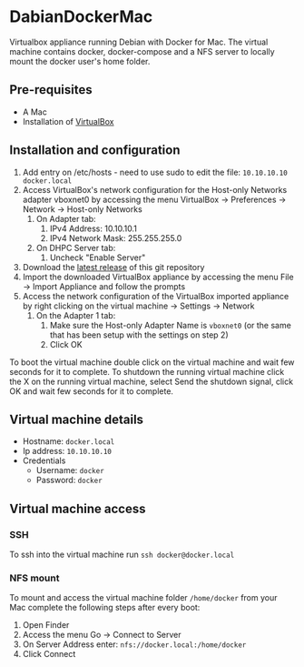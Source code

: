 # DabianDockerMac
Virtualbox appliance running Debian with Docker for Mac.
The virtual machine contains docker, docker-compose and a NFS server to locally mount the docker user's home folder.

## Pre-requisites
* A Mac
* Installation of [VirtualBox](https://www.virtualbox.org/wiki/Downloads)

## Installation and configuration
1. Add entry on /etc/hosts - need to use sudo to edit the file: `10.10.10.10 docker.local`
2. Access VirtualBox's network configuration for the Host-only Networks adapter vboxnet0 by accessing the menu VirtualBox -> Preferences -> Network -> Host-only Networks
    1. On Adapter tab:
        1. IPv4 Address: 10.10.10.1
        2. IPv4 Network Mask: 255.255.255.0
    2. On DHPC Server tab:
        1. Uncheck "Enable Server"
3. Download the [latest release](https://github.com/esimonetti/DabianDockerMac/releases/latest) of this git repository
4. Import the downloaded VirtualBox appliance by accessing the menu File -> Import Appliance and follow the prompts
5. Access the network configuration of the VirtualBox imported appliance by right clicking on the virtual machine -> Settings -> Network
    1. On the Adapter 1 tab:
        1. Make sure the Host-only Adapter Name is `vboxnet0` (or the same that has been setup with the settings on step 2)
        2. Click OK

To boot the virtual machine double click on the virtual machine and wait few seconds for it to complete.
To shutdown the running virtual machine click the X on the running virtual machine, select Send the shutdown signal, click OK and wait few seconds for it to complete.

## Virtual machine details
* Hostname: `docker.local`
* Ip address: `10.10.10.10`
* Credentials
    * Username: `docker`
    * Password: `docker`

## Virtual machine access

### SSH
To ssh into the virtual machine run `ssh docker@docker.local`

### NFS mount
To mount and access the virtual machine folder `/home/docker` from your Mac complete the following steps after every boot:
1. Open Finder
2. Access the menu Go -> Connect to Server
3. On Server Address enter: `nfs://docker.local:/home/docker`
4. Click Connect
